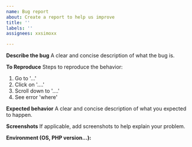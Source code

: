 ```yaml
---
name: Bug report
about: Create a report to help us improve
title: ''
labels: ''
assignees: xxsimoxx

---
```


**Describe the bug**
A clear and concise description of what the bug is.

**To Reproduce**
Steps to reproduce the behavior:
1. Go to '...'
2. Click on '....'
3. Scroll down to '....'
4. See error 'where'

**Expected behavior**
A clear and concise description of what you expected to happen.

**Screenshots**
If applicable, add screenshots to help explain your problem.

**Environment (OS, PHP version...):**
